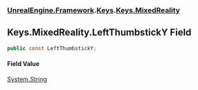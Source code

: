 ### [UnrealEngine.Framework](./UnrealEngine-Framework.md 'UnrealEngine.Framework').[Keys](./UnrealEngine-Framework-Keys.md 'UnrealEngine.Framework.Keys').[Keys.MixedReality](./UnrealEngine-Framework-Keys-MixedReality.md 'UnrealEngine.Framework.Keys.MixedReality')
## Keys.MixedReality.LeftThumbstickY Field
  
```csharp
public const LeftThumbstickY;
```
#### Field Value
[System.String](https://docs.microsoft.com/en-us/dotnet/api/System.String 'System.String')  
